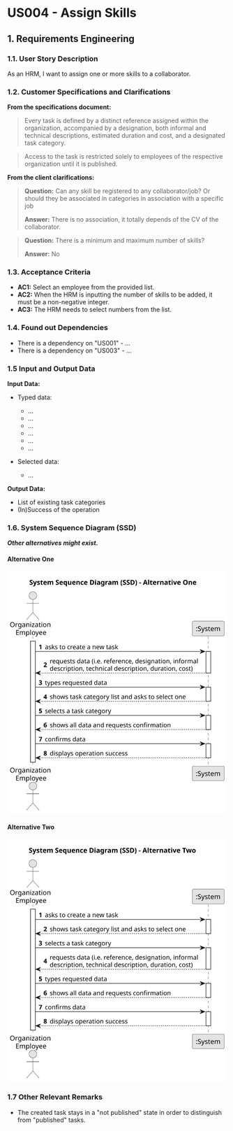 # US004 - Assign Skills 


## 1. Requirements Engineering

### 1.1. User Story Description

As an HRM, I want to assign one or more skills to a collaborator.

### 1.2. Customer Specifications and Clarifications 

**From the specifications document:**

>	Every task is defined by a distinct reference assigned within the organization, accompanied by a designation, both informal and technical descriptions, estimated duration and cost, and a designated task category. 

>	Access to the task is restricted solely to employees of the respective organization until it is published.

**From the client clarifications:**

> **Question:** Can any skill be registered to any collaborator/job? Or should they be associated in categories in association with a specific job
>
> **Answer:** There is no association, it totally depends of the CV of the collaborator.

> **Question:** There is a minimum and maximum number of skills?
>
> **Answer:** No

### 1.3. Acceptance Criteria

* **AC1:** Select an employee from the provided list.
* **AC2:** When the HRM is inputting the number of skills to be added, it must be a non-negative integer.
* **AC3:** The HRM needs to select numbers from the list.

### 1.4. Found out Dependencies

* There is a dependency on "US001" - ...
* There is a dependency on "US003" - ...

### 1.5 Input and Output Data

**Input Data:**

* Typed data:
    * ...
    * ... 
    * ...
    * ...
    * ...
    * ...
	
* Selected data:
    * ...

**Output Data:**

* List of existing task categories
* (In)Success of the operation

### 1.6. System Sequence Diagram (SSD)

**_Other alternatives might exist._**

#### Alternative One

![System Sequence Diagram - Alternative One](svg/us006-system-sequence-diagram-alternative-one.svg)

#### Alternative Two

![System Sequence Diagram - Alternative Two](svg/us006-system-sequence-diagram-alternative-two.svg)

### 1.7 Other Relevant Remarks

* The created task stays in a "not published" state in order to distinguish from "published" tasks.